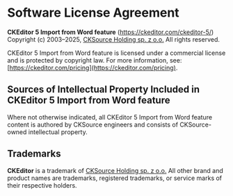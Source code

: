 Software License Agreement
==========================

**CKEditor&nbsp;5 Import from Word feature** (https://ckeditor.com/ckeditor-5/)<br>
Copyright (c) 2003–2025, [CKSource Holding sp. z o.o.](https://cksource.com)  All rights reserved.

CKEditor&nbsp;5 Import from Word feature is licensed under a commercial license and is protected by copyright law.
For more information, see: [https://ckeditor.com/pricing](https://ckeditor.com/pricing).

Sources of Intellectual Property Included in CKEditor&nbsp;5 Import from Word feature
-------------------------------------------------------------------------------------

Where not otherwise indicated, all CKEditor&nbsp;5 Import from Word feature content is authored by CKSource engineers and consists of CKSource-owned intellectual property.

Trademarks
----------

**CKEditor** is a trademark of [CKSource Holding sp. z o.o.](https://cksource.com)  All other brand and product names are trademarks, registered trademarks, or service marks of their respective holders.
